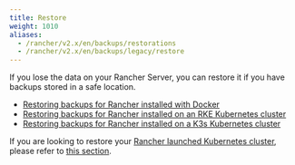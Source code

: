 ```yaml
---
title: Restore
weight: 1010
aliases:
  - /rancher/v2.x/en/backups/restorations
  - /rancher/v2.x/en/backups/legacy/restore
---
```

If you lose the data on your Rancher Server, you can restore it if you have backups stored in a safe location.

- [Restoring backups for Rancher installed with Docker](./docker-restores)
- [Restoring backups for Rancher installed on an RKE Kubernetes cluster](./rke-restore)
- [Restoring backups for Rancher installed on a K3s Kubernetes cluster](./k3s-restore)

If you are looking to restore your [Rancher launched Kubernetes cluster]({{<baseurl>}}/rancher/v2.x/en/cluster-provisioning/rke-clusters/), please refer to [this section]({{<baseurl>}}/rancher/v2.x/en/cluster-admin/restoring-etcd/).
